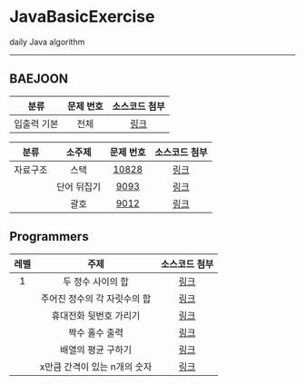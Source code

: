 # JavaBasicExercise
daily Java algorithm

<hr/>

## BAEJOON
| <center>분류</center> | <center>문제 번호</center> | <center>소스코드 첨부</center> |
| :-------------------: | :-------------------: | :-------------------: |
| <center>입출력 기본</center> | <center>전체</center> | <center> [링크](https://github.com/maiorem/Algorithm_JAVA/tree/master/BackJoon/src/basicIO)</center> |

| <center>분류</center> |  <center>소주제</center> |<center>문제 번호</center> |<center>소스코드 첨부</center> |
| :-------------------: | :-------------------: | :-------------------: | :-------------------: |
| <center>자료구조</center> |  <center>스택</center> | <center>[10828](https://www.acmicpc.net/problem/10828)</center> |<center>[링크](https://github.com/maiorem/Algorithm_JAVA/blob/master/BackJoon/src/dataStructure/No10828_2.java)</center> |
|| <center>단어 뒤집기</center> | <center>[9093](https://www.acmicpc.net/problem/9093)</center> |<center>[링크](https://github.com/maiorem/Algorithm_JAVA/blob/master/BackJoon/src/dataStructure/No9093.java)</center>|
|| <center>괄호</center> | <center>[9012](https://www.acmicpc.net/problem/9012)</center> |<center>[링크](https://github.com/maiorem/Algorithm_JAVA/blob/master/BackJoon/src/dataStructure/No9012.java)</center>|


## Programmers

| <center>레벨</center> | <center>주제</center> | <center>소스코드 첨부</center> |
| :-------------------: | :-------------------: | :-------------------: |
| <center>1</center> |  <center>두 정수 사이의 합</center> | <center> [링크](https://github.com/maiorem/Algorithm_JAVA/blob/master/programmers1/src/skillLevel1/Integer1.java) </center> |
|| <center>주어진 정수의 각 자릿수의 합</center> | <center>[링크](https://github.com/maiorem/Algorithm_JAVA/blob/master/programmers1/src/skillLevel1/Integer2.java)</center>|
|| <center>휴대전화 뒷번호 가리기</center> | <center>[링크](https://github.com/maiorem/Algorithm_JAVA/blob/master/programmers1/src/skillLevel1/String1.java)</center>|
|| <center>짝수 홀수 출력</center> | <center>[링크](https://github.com/maiorem/Algorithm_JAVA/blob/master/programmers1/src/skillLevel1/EvenOROdd.java)</center>|
|| <center>배열의 평균 구하기</center> | <center>[링크](https://github.com/maiorem/Algorithm_JAVA/blob/master/programmers1/src/skillLevel1/average1.java)</center>|
|| <center> x만큼 간격이 있는 n개의 숫자</center> | <center>[링크](https://github.com/maiorem/Algorithm_JAVA/blob/master/programmers1/src/skillLevel1/Array3.java)</center>|
